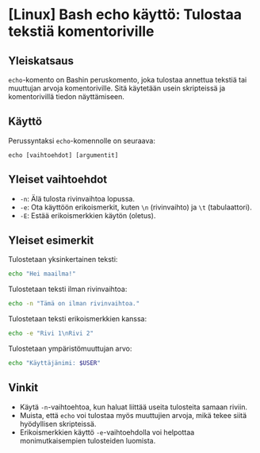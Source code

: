 # [Linux] Bash echo käyttö: Tulostaa tekstiä komentoriville

## Yleiskatsaus
`echo`-komento on Bashin peruskomento, joka tulostaa annettua tekstiä tai muuttujan arvoja komentoriville. Sitä käytetään usein skripteissä ja komentorivillä tiedon näyttämiseen.

## Käyttö
Perussyntaksi `echo`-komennolle on seuraava:

```
echo [vaihtoehdot] [argumentit]
```

## Yleiset vaihtoehdot
- `-n`: Älä tulosta rivinvaihtoa lopussa.
- `-e`: Ota käyttöön erikoismerkit, kuten `\n` (rivinvaihto) ja `\t` (tabulaattori).
- `-E`: Estää erikoismerkkien käytön (oletus).

## Yleiset esimerkit
Tulostetaan yksinkertainen teksti:
```bash
echo "Hei maailma!"
```

Tulostetaan teksti ilman rivinvaihtoa:
```bash
echo -n "Tämä on ilman rivinvaihtoa."
```

Tulostetaan teksti erikoismerkkien kanssa:
```bash
echo -e "Rivi 1\nRivi 2"
```

Tulostetaan ympäristömuuttujan arvo:
```bash
echo "Käyttäjänimi: $USER"
```

## Vinkit
- Käytä `-n`-vaihtoehtoa, kun haluat liittää useita tulosteita samaan riviin.
- Muista, että `echo` voi tulostaa myös muuttujien arvoja, mikä tekee siitä hyödyllisen skripteissä.
- Erikoismerkkien käyttö `-e`-vaihtoehdolla voi helpottaa monimutkaisempien tulosteiden luomista.